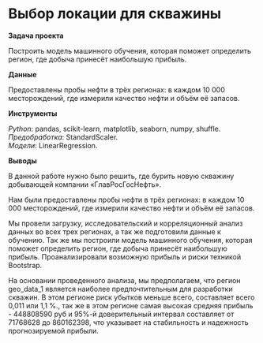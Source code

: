 # Выбор локации для скважины

 **Задача проекта**

Построить модель машинного обучения, которая поможет определить регион, где добыча принесёт наибольшую прибыль. 

**Данные**<br>   

Предоставлены пробы нефти в трёх регионах: в каждом 10 000 месторождений, где измерили качество нефти и объём её запасов. 

**Инструменты**<br>

*Python*: pandas, scikit-learn, matplotlib, seaborn, numpy, shuffle.<br>
*Предобработка*: StandardScaler.<br>
*Модели*: LinearRegression.<br>

**Выводы**<br>

В данной работе нужно было решить, где бурить новую скважину добывающей компании «ГлавРосГосНефть».

Нам были предоставлены пробы нефти в трёх регионах: в каждом 10 000 месторождений, где измерили качество нефти и объём её запасов.

Мы провели загрузку, исследовательский и корреляционный анализ данных во всех трех регионах, а так же подготовили данные к обучению. Так же мы построили модель машинного обучения, которая поможет определить регион, где добыча принесёт наибольшую прибыль. Проанализировали возможную прибыль и риски техникой Bootstrap.

На основании проведенного анализа, мы предполагаем, что регион geo_data_1 является наиболее предпочтительным для разработки скважин. В этом регионе риск убытков меньше всего, составляет всего 0,011 или 1,1 %., так же в этом регионе самая высокая средняя прибыль - 448808590 руб и 95%-й доверительный интервал составляет от 71768628 до 860162398, что указывает на стабильность и надежность прогнозируемой прибыли.
